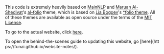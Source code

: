 
This code is extremely heavily based on [MainNLP](https://github.com/mainlp/mainlp.github.io) and [Maruan Al-Shedivat](https://maruan.alshedivat.com/)'s [al-folio](https://github.com/alshedivat/al-folio) theme, which is based on [Lia Bogoev](https://liabogoev.com)'s [\*folio theme](https://github.com/bogoli/-folio).
All of these themes are available as open source under the terms of the [MIT License](https://github.com/alshedivat/al-folio/blob/master/LICENSE).

To go to the actual website, click [here](https://funai.github.io).

To open the behind-the-scenes guide to updating this website, go [here](htt ps://funai.github.io/website-notes/).
